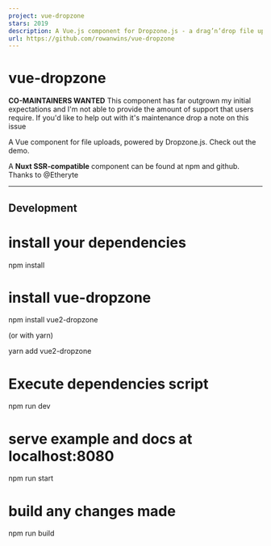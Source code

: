 ```yaml
---
project: vue-dropzone
stars: 2019
description: A Vue.js component for Dropzone.js - a drag’n’drop file uploads utility with image previews
url: https://github.com/rowanwins/vue-dropzone
---
```


vue-dropzone
============

**CO-MAINTAINERS WANTED** This component has far outgrown my initial expectations and I'm not able to provide the amount of support that users require. If you'd like to help out with it's maintenance drop a note on this issue

A Vue component for file uploads, powered by Dropzone.js. Check out the demo.

A **Nuxt SSR-compatible** component can be found at npm and github. Thanks to @Etheryte

* * *

Development
-----------

# install your dependencies
npm install

# install vue-dropzone
npm install vue2-dropzone

(or with yarn)

yarn add vue2-dropzone

# Execute dependencies script 
npm run dev

# serve example and docs at localhost:8080
npm run start

# build any changes made
npm run build
